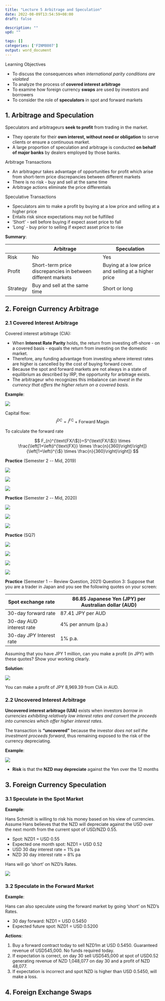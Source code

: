 ```yaml
---
title: "Lecture 5 Arbitrage and Speculation"
date: 2022-08-09T13:54:59+08:00
draft: false

description: ""
upd: ""

tags: []
categories: ['FINM8007']
output: word_document
---
```


Learning Objectives

- To discuss the consequences when *international parity conditions are violated*
- To analyze the process of **covered interest arbitrage**
- To examine how foreign currency **swaps** are used by investors and borrowers
- To consider the role of **speculators** in spot and forward markets

<!--more-->

## 1. Arbitrage and Speculation

Speculators and arbitrageurs **seek to profit** from trading in the market.

- They operate for their **own interest, without need or obligation** to serve clients or ensure a continuous market.
- A large proportion of speculation and arbitrage is conducted **on behalf of major banks** by dealers employed by those banks.

Arbitrage Transactions

- An arbitrageur takes advantage of opportunities for profit which arise from short-term price discrepancies between different markets
- There is no risk - buy and sell at the same time
- Arbitrage actions eliminate the price differentials

Speculative Transactions

- Speculators aim to make a profit by buying at a low price and selling at a higher price
- Entails risk since expectations may not be fulfilled
- ‘Short’ - sell before buying if expect asset price to fall
- ‘Long’ - buy prior to selling if expect asset price to rise

**Summary**:

|          | Arbitrage                                                   | Speculation                                         |
| -------- | ----------------------------------------------------------- | --------------------------------------------------- |
| Risk     | No                                                          | Yes                                                 |
| Profit   | Short-term price discrepancies in between different markets | Buying at a low price and selling at a higher price |
| Strategy | Buy and sell at the same time                               | Short or long                                       |

## 2. Foreign Currency Arbitrage

### 2.1 Covered Interest Arbitrage

Covered interest arbitrage (CIA):

- When **Interest Rate Parity** holds, the return from investing off-shore - on a covered basis - equals the return from investing on the domestic market. 
- Therefore, any funding advantage from investing where interest rates are higher is cancelled by the cost of buying forward cover.
- Because the spot and forward markets are not always in a state of equilibrium as described by IRP, the opportunity for arbitrage exists.
- The arbitrageur who recognizes this imbalance can *invest in the currency that offers the higher return on a covered basis*.

**Example**:

![](https://wuhao97.oss-cn-hangzhou.aliyuncs.com/202208131051410.png)

Capital flow:
$$
i^{DC} = i^{\text{FC}} + \text{Forward Magin}
$$

To calculate the forward rate

$$
F_{n}^{\text{FX/\$}}=S^{\text{FX/\$}} \times \frac{\left[1+\left(i^{\text{FX}} \times \frac{n}{360}\right)\right]}{\left[1+\left(i^{\$} \times \frac{n}{360}\right)\right]}
$$

**Practice** (Semester 2 -- Mid, 2019)

![](https://wuhao97.oss-cn-hangzhou.aliyuncs.com/202208122055130.png)

![](https://wuhao97.oss-cn-hangzhou.aliyuncs.com/202208122058249.png)

![](https://wuhao97.oss-cn-hangzhou.aliyuncs.com/202208122104364.png)

**Practice** (Semester 2 -- Mid, 2020)

![](https://wuhao97.oss-cn-hangzhou.aliyuncs.com/202208130902001.png)

![](https://wuhao97.oss-cn-hangzhou.aliyuncs.com/202208130902650.png)

![](https://wuhao97.oss-cn-hangzhou.aliyuncs.com/202208130903425.png)

**Practice** (SQ7)

![](https://wuhao97.oss-cn-hangzhou.aliyuncs.com/202208130904242.png)

![](https://wuhao97.oss-cn-hangzhou.aliyuncs.com/202208130905391.png)

![](https://wuhao97.oss-cn-hangzhou.aliyuncs.com/202208130905737.png)

![](https://wuhao97.oss-cn-hangzhou.aliyuncs.com/202208130906988.png)

**Practice** (Semester 1 -- Review Question, 2021) Question 3: Suppose that you are a trader in Japan and you see the following quotes on your screen:

| Spot exchange rate       | 86.85 Japanese Yen (JPY) per Australian dollar (AUD) |
| ------------------------ | ---------------------------------------------------- |
| 30-day forward rate      | 87.41 JPY per AUD                                    |
| 30-day AUD interest rate | 4% per annum (p.a.)                                  |
| 30-day JPY Interest rate | 1% p.a.                                              |

Assuming that you have JPY 1 million, can you make a profit (in JPY) with these quotes? Show your working clearly.

**Solution**:

![](https://wuhao97.oss-cn-hangzhou.aliyuncs.com/202208130906182.png)

You can make a profit of JPY 8,969.39 from CIA in AUD.

### 2.2 Uncovered Interest Arbitrage

**Uncovered interest arbitrage (UIA)** exists when investors *borrow in currencies exhibiting relatively low interest rates and convert the proceeds into currencies which offer higher interest rates*.

The transaction is **“uncovered”** because the investor *does not sell the investment proceeds forward*, thus remaining exposed to the risk of the currency depreciating.

**Example**:

![](https://wuhao97.oss-cn-hangzhou.aliyuncs.com/202208131016035.png)

- **Risk** is that the **NZD may depreciate** against the Yen over the 12 months

## 3. Foreign Currency Speculation

### 3.1 Speculate in the Spot Market

**Example**:

Hans Schmidt is willing to risk his money based on his view of currencies. Assume Hans believes that the NZD will depreciate against the USD over the next month from the current spot of USD/NZD 0.55.

- Spot: NZD1 = USD 0.55
- Expected one month spot: NZD1 = USD 0.52
- USD 30 day interest rate = 1% pa
- NZD 30 day interest rate = 8% pa

Hans will go ‘short’ on NZD’s Rates.

![](https://wuhao97.oss-cn-hangzhou.aliyuncs.com/202208131109983.png)

### 3.2 Speculate in the Forward Market

**Example**:

Hans can also speculate using the forward market by going ‘short’ on NZD’s Rates.

- 30 day forward: NZD1 = USD 0.5450
- Expected future spot: NZD1 = USD 0.5200

**Actions**:

1. Buy a forward contract today to sell NZD1m at USD 0.5450. Guaranteed revenue of USD545,000. No funds required today.
2. If expectation is correct, on day 30 sell USD545,000 at spot of USD0.52 generating revenue of NZD 1,048,077 on day 30 and a profit of NZD 48,077.
3. If expectation is incorrect and spot NZD is higher than USD 0.5450, will make a loss.

## 4. Foreign Exchange Swaps